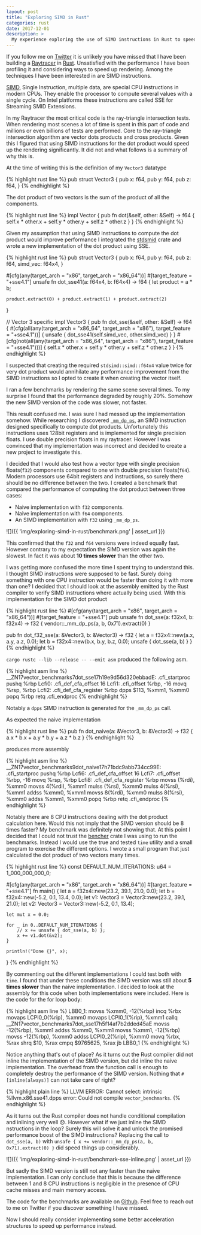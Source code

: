 ```yaml
---
layout: post
title: "Exploring SIMD in Rust"
categories: rust
date: 2017-12-01
description: >
  My experience exploring the use of SIMD instructions in Rust to speed up Vector dot products for Raytracing.
---
```


If you follow me on [Twitter](https://twitter.com/K0nserv) it is unlikely you have missed that I have been building a [Raytracer](http://github.com/k0nserv/rusttracer) in [Rust](https://www.rust-lang.org/en-US/). Unsatisfied with the performance I have been profiling it and considering ways to speed up rendering. Among the techniques I have been interested in are SIMD instructions.

[SIMD](https://en.wikipedia.org/wiki/SIMD), Single Instruction, multiple data, are special CPU instructions in modern CPUs. They enable the processor to compute several values with a single cycle. On Intel platforms these instructions are called SSE for Streaming SMID Extensions.

In my Raytracer the most critical code is the ray-triangle intersection tests. When rendering most scenes a lot of time is spent in this part of code and millions or even billions of tests are performed. Core to the ray-triangle intersection algorithm are vector dots products and cross products. Given this I figured that using SIMD instructions for the dot product would speed up the rendering significantly. It did not and what follows is a summary of why this is.

At the time of writing this is the definition of my `Vector3` datatype

{% highlight rust line %}
pub struct Vector3 {
    pub x: f64,
    pub y: f64,
    pub z: f64,
}
{% endhighlight %}

The dot product of two vectors is the sum of the product of all the components.

{% highlight rust line %}
impl Vector {
  pub fn dot(&self, other: &Self) -> f64 {
      self.x * other.x + self.y * other.y + self.z * other.z
  }
}
{% endhighlight %}


Given my assumption that using SIMD instructions to compute the dot product would improve performance I integrated the [stdsmid](https://docs.rs/stdsimd/0.0.3/stdsimd/) crate and wrote a new implementation of the dot product using SSE.

{% highlight rust line %}
pub struct Vector3 {
    pub x: f64,
    pub y: f64,
    pub z: f64,
    simd_vec: f64x4,
}

#[cfg(any(target_arch = "x86", target_arch = "x86_64"))]
#[target_feature = "+sse4.1"]
unsafe fn dot_sse41(a: f64x4, b: f64x4) -> f64 {
    let product = a * b;

    product.extract(0) + product.extract(1) + product.extract(2)
}

// Vector 3 specific
impl Vector3 {
    pub fn dot_sse(&self, other: &Self) -> f64 {
    #[cfg(all(any(target_arch = "x86_64", target_arch = "x86"),
              target_feature = "+sse4.1"))]
        {
            unsafe { dot_sse41(self.simd_vec, other.simd_vec) }
        }
    #[cfg(not(all(any(target_arch = "x86_64", target_arch = "x86"),
              target_feature = "+sse4.1")))]
        {
            self.x * other.x + self.y * other.y + self.z * other.z
        }
    }
{% endhighlight %}

I suspected that creating the required `stdsimd::simd::f64x4` value twice for very dot product would annihilate any performance improvement from the SIMD instructions so I opted to create it when creating the vector itself.

I ran a few benchmarks by rendering the same scene several times. To my surprise I found that the performance degraded by roughly 20%. Somehow the new SIMD version of the code was slower, not faster.

This result confused me. I was sure I had messed up the implementation somehow. While researching I discovered [`_mm_dp_ps`](https://msdn.microsoft.com/en-us/library/bb514054(v=vs.120).aspx), an SIMD instruction designed specifically to compute dot products. Unfortunately this instructions uses 128bit registers and is implemented for single precision floats. I use double precision floats in my raytracer. However I was convinced that my implementation was incorrect and decided to create a new project to investigate this.

I decided that I would also test how a vector type with single precision floats(`f32`) components compared to one with double precision floats(`f64`). Modern processors use 64bit registers and instructions, so surely there should be no difference between the two. I created a benchmark that compared the performance of computing the dot product between three cases:

+ Naive implementation with `f32` components.
+ Naive implementation with `f64` components.
+ An SIMD implementation with `f32` using `_mm_dp_ps`.

![]({{ 'img/exploring-simd-in-rust/benchmark.png' | asset_url }})

This confirmed that the `f32` and `f64` versions were indeed equally fast. However contrary to my expectation the SIMD version was again the slowest. In fact it was about **10 times slower** than the other two.


I was getting more confused the more time I spent trying to understand this. I thought SIMD instructions were supposed to be fast. Surely doing something with one CPU instruction would be faster than doing it with more than one? I decided that I should look at the assembly emitted by the Rust compiler to verify SIMD instructions where actually being used. With this implementation for the SIMD dot product

{% highlight rust line %}
#[cfg(any(target_arch = "x86", target_arch = "x86_64"))]
#[target_feature = "+sse4.1"]
pub unsafe fn dot_sse(a: f32x4, b: f32x4) -> f32 {
    vendor::_mm_dp_ps(a, b, 0x71).extract(0)
}

pub fn dot_f32_sse(a: &Vector3<f32>, b: &Vector3<f32>) -> f32 {
    let a = f32x4::new(a.x, a.y, a.z, 0.0);
    let b = f32x4::new(b.x, b.y, b.z, 0.0);
    unsafe { dot_sse(a, b) }
}
{% endhighlight %}

`cargo rustc --lib --release -- --emit asm` produced the following asm.

{% highlight asm line %}
__ZN17vector_benchmarks7dot_sse17h19e9d56d320ebbadE:
	.cfi_startproc
	pushq	%rbp
Lcfi0:
	.cfi_def_cfa_offset 16
Lcfi1:
	.cfi_offset %rbp, -16
	movq	%rsp, %rbp
Lcfi2:
	.cfi_def_cfa_register %rbp
	dpps	$113, %xmm1, %xmm0
	popq	%rbp
	retq
	.cfi_endproc
{% endhighlight %}

Notably a `dpps` SIMD instruction is generated for the `_mm_dp_ps` call.

As expected the naive implementation

{% highlight rust line %}
pub fn dot_naive(a: &Vector3<f32>, b: &Vector3<f32>) -> f32 {
    a.x * b.x + a.y * b.y + a.z * b.z
}
{% endhighlight %}

produces more assembly


{% highlight asm line %}
__ZN17vector_benchmarks9dot_naive17h71bdc9abb734cc99E:
	.cfi_startproc
	pushq	%rbp
Lcfi6:
	.cfi_def_cfa_offset 16
Lcfi7:
	.cfi_offset %rbp, -16
	movq	%rsp, %rbp
Lcfi8:
	.cfi_def_cfa_register %rbp
	movss	(%rdi), %xmm0
	movss	4(%rdi), %xmm1
	mulss	(%rsi), %xmm0
	mulss	4(%rsi), %xmm1
	addss	%xmm0, %xmm1
	movss	8(%rdi), %xmm0
	mulss	8(%rsi), %xmm0
	addss	%xmm1, %xmm0
	popq	%rbp
	retq
	.cfi_endproc
{% endhighlight %}

Notably there are 8 CPU instructions dealing with the dot product calculation here. Would this not imply that the SIMD version should be 8 times faster? My benchmark was definitely not showing that. At this point I decided that I could not trust the [bencher](https://docs.rs/bencher/0.1.4/bencher/) crate I was using to run the benchmarks. Instead I would use the true and tested `time` utility and a small program to exercise the different options. I wrote a small program that just calculated the dot product of two vectors many times.


{% highlight rust line %}
const DEFAULT_NUM_ITERATIONS: u64 = 1_000_000_000_0;

#[cfg(any(target_arch = "x86", target_arch = "x86_64"))]
#[target_feature = "+sse4.1"]
fn main() {
    let a = f32x4::new(23.2, 39.1, 21.0, 0.0);
    let b = f32x4::new(-5.2, 0.1, 13.4, 0.0);
    let v1: Vector3<f32> = Vector3::new(23.2, 39.1, 21.0);
    let v2: Vector3<f32> = Vector3::new(-5.2, 0.1, 13.4);

    let mut x = 0.0;

    for _ in 0..DEFAULT_NUM_ITERATIONS {
        // x += unsafe { dot_sse(a, b) };
        x += v1.dot(&v2);
    }

    println!("Done {}", x);
}
{% endhighlight %}

By commenting out the different implementations I could test both with `time`. I found that under these conditions the SIMD version was still about **5 times slower** than the naive implementation. I decided to look at the assembly for this code when both implementations were included. Here is the code for the for loop body:

{% highlight asm line %}
LBB0_1:
	movss	%xmm0, -12(%rbp)
	incq	%rbx
	movaps	LCPI0_0(%rip), %xmm0
	movaps	LCPI0_1(%rip), %xmm1
	callq	__ZN17vector_benchmarks7dot_sse17h5f14af7b2dded45aE
	movss	-12(%rbp), %xmm1
	addss	%xmm0, %xmm1
	movss	%xmm1, -12(%rbp)
	movss	-12(%rbp), %xmm0
	addss	LCPI0_2(%rip), %xmm0
	movq	%rbx, %rax
	shrq	$10, %rax
	cmpq	$9765625, %rax
	jb	LBB0_1
{% endhighlight %}

Notice anything that's out of place? As it turns out the Rust compiler did not inline the implementation of the SIMD version, but did inline the naive implementation. The overhead from the function call is enough to completely destroy the performance of the SIMD version. Nothing that `#[inline(always)]` can not take care of right?

{% highlight plain line %}
LLVM ERROR: Cannot select: intrinsic %llvm.x86.sse41.dpps
error: Could not compile `vector_benchmarks`.
{% endhighlight %}

As it turns out the Rust compiler does not handle conditional compilation and inlining very well 😞. However what if we just inline the SIMD nstructions in the loop? Surely this will solve it and unlock the promised performance boost of the SIMD instructions? Replacing the call to `dot_sse(a, b)` with `unsafe { x += vendor::_mm_dp_ps(a, b, 0x71).extract(0) }` did speed things up considerably.

![]({{ 'img/exploring-simd-in-rust/benchmark-sse-inline.png' | asset_url }})

But sadly the SIMD version is still not any faster than the naive implementation. I can only conclude that this is because the difference between 1 and 8 CPU instructions is negligible in the presence of CPU cache misses and main memory access.

The code for the benchmarks are available on [Github](https://github.com/k0nserv/vector-benchmarks). Feel free to reach out to me on Twitter if you discover something I have missed.

Now I should really consider implementing some better acceleration structures to speed up performance instead.
